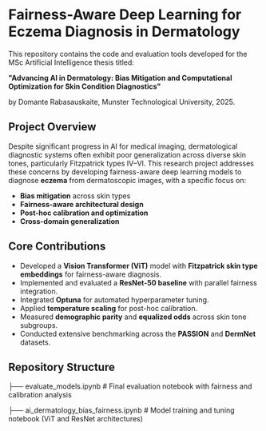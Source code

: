 # Fairness-Aware Deep Learning for Eczema Diagnosis in Dermatology

This repository contains the code and evaluation tools developed for the MSc Artificial Intelligence thesis titled:

**"Advancing AI in Dermatology: Bias Mitigation and Computational Optimization for Skin Condition Diagnostics"**

by Domante Rabasauskaite, Munster Technological University, 2025.


## Project Overview

Despite significant progress in AI for medical imaging, dermatological diagnostic systems often exhibit poor generalization across diverse skin tones, particularly Fitzpatrick types IV–VI. This research project addresses these concerns by developing fairness-aware deep learning models to diagnose **eczema** from dermatoscopic images, with a specific focus on:

- **Bias mitigation** across skin types
- **Fairness-aware architectural design**
- **Post-hoc calibration and optimization**
- **Cross-domain generalization**



## Core Contributions

- Developed a **Vision Transformer (ViT)** model with **Fitzpatrick skin type embeddings** for fairness-aware diagnosis.
- Implemented and evaluated a **ResNet-50 baseline** with parallel fairness integration.
- Integrated **Optuna** for automated hyperparameter tuning.
- Applied **temperature scaling** for post-hoc calibration.
- Measured **demographic parity** and **equalized odds** across skin tone subgroups.
- Conducted extensive benchmarking across the **PASSION** and **DermNet** datasets.



## Repository Structure


├── evaluate_models.ipynb               # Final evaluation notebook with fairness and calibration analysis

├── ai_dermatology_bias_fairness.ipynb # Model training and tuning notebook (ViT and ResNet architectures)
